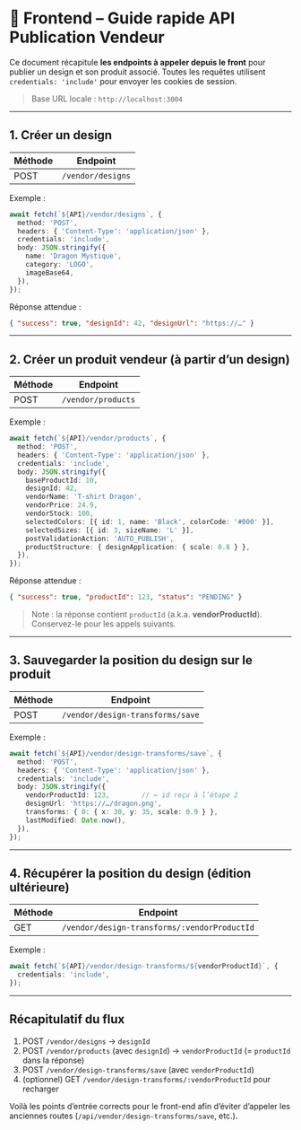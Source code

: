 # 📘 Frontend – Guide rapide API Publication Vendeur

Ce document récapitule **les endpoints à appeler depuis le front** pour publier un design et son produit associé. Toutes les requêtes utilisent `credentials: 'include'` pour envoyer les cookies de session.

> Base URL locale : `http://localhost:3004`

---

## 1. Créer un design

| Méthode | Endpoint               |
|---------|------------------------|
| POST    | `/vendor/designs`      |

Exemple :
```ts
await fetch(`${API}/vendor/designs`, {
  method: 'POST',
  headers: { 'Content-Type': 'application/json' },
  credentials: 'include',
  body: JSON.stringify({
    name: 'Dragon Mystique',
    category: 'LOGO',
    imageBase64,
  }),
});
```

Réponse attendue :
```json
{ "success": true, "designId": 42, "designUrl": "https://…" }
```

---

## 2. Créer un produit vendeur (à partir d’un design)

| Méthode | Endpoint           |
|---------|--------------------|
| POST    | `/vendor/products` |

Exemple :
```ts
await fetch(`${API}/vendor/products`, {
  method: 'POST',
  headers: { 'Content-Type': 'application/json' },
  credentials: 'include',
  body: JSON.stringify({
    baseProductId: 10,
    designId: 42,
    vendorName: 'T-shirt Dragon',
    vendorPrice: 24.9,
    vendorStock: 100,
    selectedColors: [{ id: 1, name: 'Black', colorCode: '#000' }],
    selectedSizes: [{ id: 3, sizeName: 'L' }],
    postValidationAction: 'AUTO_PUBLISH',
    productStructure: { designApplication: { scale: 0.8 } },
  }),
});
```

Réponse attendue :
```json
{ "success": true, "productId": 123, "status": "PENDING" }
```

> Note : la réponse contient `productId` (a.k.a. **vendorProductId**). Conservez-le pour les appels suivants.

---

## 3. Sauvegarder la position du design sur le produit

| Méthode | Endpoint                           |
|---------|------------------------------------|
| POST    | `/vendor/design-transforms/save`   |

Exemple :
```ts
await fetch(`${API}/vendor/design-transforms/save`, {
  method: 'POST',
  headers: { 'Content-Type': 'application/json' },
  credentials: 'include',
  body: JSON.stringify({
    vendorProductId: 123,        // ← id reçu à l’étape 2
    designUrl: 'https://…/dragon.png',
    transforms: { 0: { x: 30, y: 35, scale: 0.9 } },
    lastModified: Date.now(),
  }),
});
```

---

## 4. Récupérer la position du design (édition ultérieure)

| Méthode | Endpoint                                       |
|---------|------------------------------------------------|
| GET     | `/vendor/design-transforms/:vendorProductId`   |

Exemple :
```ts
await fetch(`${API}/vendor/design-transforms/${vendorProductId}`, {
  credentials: 'include',
});
```

---

## Récapitulatif du flux

1. POST `/vendor/designs` → `designId`
2. POST `/vendor/products` (avec `designId`) → `vendorProductId` (= `productId` dans la réponse)
3. POST `/vendor/design-transforms/save` (avec `vendorProductId`)
4. (optionnel) GET `/vendor/design-transforms/:vendorProductId` pour recharger

Voilà les points d’entrée corrects pour le front-end afin d’éviter d’appeler les anciennes routes (`/api/vendor/design-transforms/save`, etc.). 